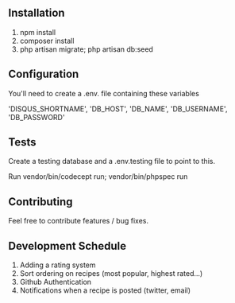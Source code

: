 ## Installation

1. npm install
2. composer install
3. php artisan migrate; php artisan db:seed

## Configuration

You'll need to create a .env. file containing these variables

'DISQUS_SHORTNAME', 'DB_HOST', 'DB_NAME', 'DB_USERNAME', 'DB_PASSWORD'

## Tests

Create a testing database and a .env.testing file to point to this.

Run vendor/bin/codecept run; vendor/bin/phpspec run

## Contributing

Feel free to contribute features / bug fixes. 

## Development Schedule

1. Adding a rating system
2. Sort ordering on recipes (most popular, highest rated...)
3. Github Authentication
4. Notifications when a recipe is posted (twitter, email)